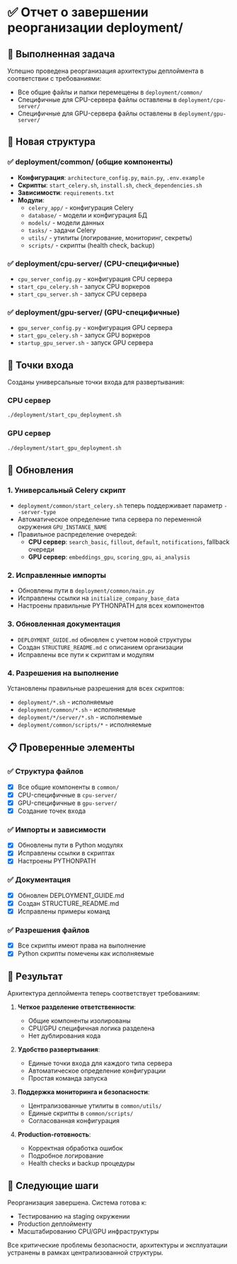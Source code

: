 # ✅ Отчет о завершении реорганизации deployment/

## 🎯 Выполненная задача

Успешно проведена реорганизация архитектуры деплоймента в соответствии с требованиями:
- Все общие файлы и папки перемещены в `deployment/common/`
- Специфичные для CPU-сервера файлы оставлены в `deployment/cpu-server/`
- Специфичные для GPU-сервера файлы оставлены в `deployment/gpu-server/`

## 📁 Новая структура

### ✅ deployment/common/ (общие компоненты)
- **Конфигурация**: `architecture_config.py`, `main.py`, `.env.example`
- **Скрипты**: `start_celery.sh`, `install.sh`, `check_dependencies.sh`
- **Зависимости**: `requirements.txt`
- **Модули**:
  - `celery_app/` - конфигурация Celery
  - `database/` - модели и конфигурация БД
  - `models/` - модели данных
  - `tasks/` - задачи Celery
  - `utils/` - утилиты (логирование, мониторинг, секреты)
  - `scripts/` - скрипты (health check, backup)

### ✅ deployment/cpu-server/ (CPU-специфичные)
- `cpu_server_config.py` - конфигурация CPU сервера
- `start_cpu_celery.sh` - запуск CPU воркеров
- `start_cpu_server.sh` - запуск CPU сервера

### ✅ deployment/gpu-server/ (GPU-специфичные)
- `gpu_server_config.py` - конфигурация GPU сервера
- `start_gpu_celery.sh` - запуск GPU воркеров
- `startup_gpu_server.sh` - запуск GPU сервера

## 🚀 Точки входа

Созданы универсальные точки входа для развертывания:

### CPU сервер
```bash
./deployment/start_cpu_deployment.sh
```

### GPU сервер
```bash
./deployment/start_gpu_deployment.sh
```

## 🔧 Обновления

### 1. Универсальный Celery скрипт
- `deployment/common/start_celery.sh` теперь поддерживает параметр `--server-type`
- Автоматическое определение типа сервера по переменной окружения `GPU_INSTANCE_NAME`
- Правильное распределение очередей:
  - **CPU сервер**: `search_basic`, `fillout`, `default`, `notifications`, fallback очереди
  - **GPU сервер**: `embeddings_gpu`, `scoring_gpu`, `ai_analysis`

### 2. Исправленные импорты
- Обновлены пути в `deployment/common/main.py`
- Исправлены ссылки на `initialize_company_base_data`
- Настроены правильные PYTHONPATH для всех компонентов

### 3. Обновленная документация
- `DEPLOYMENT_GUIDE.md` обновлен с учетом новой структуры
- Создан `STRUCTURE_README.md` с описанием организации
- Исправлены все пути к скриптам и модулям

### 4. Разрешения на выполнение
Установлены правильные разрешения для всех скриптов:
- `deployment/*.sh` - исполняемые
- `deployment/common/*.sh` - исполняемые
- `deployment/*/server/*.sh` - исполняемые
- `deployment/common/scripts/*` - исполняемые

## 📋 Проверенные элементы

### ✅ Структура файлов
- [x] Все общие компоненты в `common/`
- [x] CPU-специфичные в `cpu-server/`
- [x] GPU-специфичные в `gpu-server/`
- [x] Создание точек входа

### ✅ Импорты и зависимости
- [x] Обновлены пути в Python модулях
- [x] Исправлены ссылки в скриптах
- [x] Настроены PYTHONPATH

### ✅ Документация
- [x] Обновлен DEPLOYMENT_GUIDE.md
- [x] Создан STRUCTURE_README.md
- [x] Исправлены примеры команд

### ✅ Разрешения файлов
- [x] Все скрипты имеют права на выполнение
- [x] Python скрипты помечены как исполняемые

## 🎉 Результат

Архитектура деплоймента теперь соответствует требованиям:

1. **Четкое разделение ответственности**:
   - Общие компоненты изолированы
   - CPU/GPU специфичная логика разделена
   - Нет дублирования кода

2. **Удобство развертывания**:
   - Единые точки входа для каждого типа сервера
   - Автоматическое определение конфигурации
   - Простая команда запуска

3. **Поддержка мониторинга и безопасности**:
   - Централизованные утилиты в `common/utils/`
   - Единые скрипты в `common/scripts/`
   - Согласованная конфигурация

4. **Production-готовность**:
   - Корректная обработка ошибок
   - Подробное логирование
   - Health checks и backup процедуры

## 📝 Следующие шаги

Реорганизация завершена. Система готова к:
- Тестированию на staging окружении
- Production деплойменту
- Масштабированию CPU/GPU инфраструктуры

Все критические проблемы безопасности, архитектуры и эксплуатации устранены в рамках централизованной структуры.
